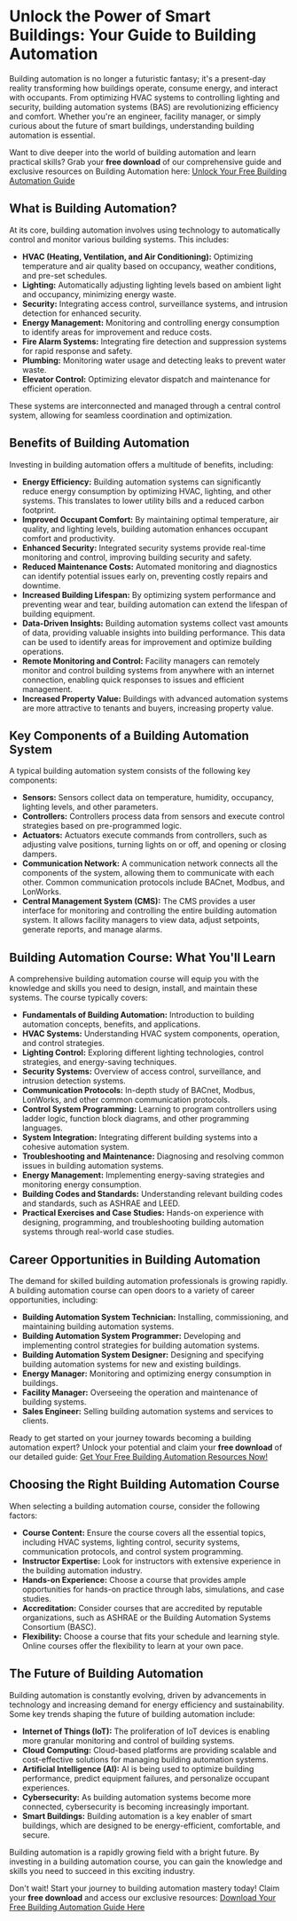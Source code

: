 # Unlock the Power of Smart Buildings: Your Guide to Building Automation

Building automation is no longer a futuristic fantasy; it's a present-day reality transforming how buildings operate, consume energy, and interact with occupants. From optimizing HVAC systems to controlling lighting and security, building automation systems (BAS) are revolutionizing efficiency and comfort. Whether you're an engineer, facility manager, or simply curious about the future of smart buildings, understanding building automation is essential.

Want to dive deeper into the world of building automation and learn practical skills? Grab your **free download** of our comprehensive guide and exclusive resources on Building Automation here: [Unlock Your Free Building Automation Guide](https://udemywork.com/building-automation)

## What is Building Automation?

At its core, building automation involves using technology to automatically control and monitor various building systems. This includes:

*   **HVAC (Heating, Ventilation, and Air Conditioning):** Optimizing temperature and air quality based on occupancy, weather conditions, and pre-set schedules.
*   **Lighting:** Automatically adjusting lighting levels based on ambient light and occupancy, minimizing energy waste.
*   **Security:** Integrating access control, surveillance systems, and intrusion detection for enhanced security.
*   **Energy Management:** Monitoring and controlling energy consumption to identify areas for improvement and reduce costs.
*   **Fire Alarm Systems:** Integrating fire detection and suppression systems for rapid response and safety.
*   **Plumbing:** Monitoring water usage and detecting leaks to prevent water waste.
*   **Elevator Control:** Optimizing elevator dispatch and maintenance for efficient operation.

These systems are interconnected and managed through a central control system, allowing for seamless coordination and optimization.

## Benefits of Building Automation

Investing in building automation offers a multitude of benefits, including:

*   **Energy Efficiency:** Building automation systems can significantly reduce energy consumption by optimizing HVAC, lighting, and other systems. This translates to lower utility bills and a reduced carbon footprint.
*   **Improved Occupant Comfort:** By maintaining optimal temperature, air quality, and lighting levels, building automation enhances occupant comfort and productivity.
*   **Enhanced Security:** Integrated security systems provide real-time monitoring and control, improving building security and safety.
*   **Reduced Maintenance Costs:** Automated monitoring and diagnostics can identify potential issues early on, preventing costly repairs and downtime.
*   **Increased Building Lifespan:** By optimizing system performance and preventing wear and tear, building automation can extend the lifespan of building equipment.
*   **Data-Driven Insights:** Building automation systems collect vast amounts of data, providing valuable insights into building performance. This data can be used to identify areas for improvement and optimize building operations.
*   **Remote Monitoring and Control:** Facility managers can remotely monitor and control building systems from anywhere with an internet connection, enabling quick responses to issues and efficient management.
*   **Increased Property Value:** Buildings with advanced automation systems are more attractive to tenants and buyers, increasing property value.

## Key Components of a Building Automation System

A typical building automation system consists of the following key components:

*   **Sensors:** Sensors collect data on temperature, humidity, occupancy, lighting levels, and other parameters.
*   **Controllers:** Controllers process data from sensors and execute control strategies based on pre-programmed logic.
*   **Actuators:** Actuators execute commands from controllers, such as adjusting valve positions, turning lights on or off, and opening or closing dampers.
*   **Communication Network:** A communication network connects all the components of the system, allowing them to communicate with each other. Common communication protocols include BACnet, Modbus, and LonWorks.
*   **Central Management System (CMS):** The CMS provides a user interface for monitoring and controlling the entire building automation system. It allows facility managers to view data, adjust setpoints, generate reports, and manage alarms.

## Building Automation Course: What You'll Learn

A comprehensive building automation course will equip you with the knowledge and skills you need to design, install, and maintain these systems. The course typically covers:

*   **Fundamentals of Building Automation:** Introduction to building automation concepts, benefits, and applications.
*   **HVAC Systems:** Understanding HVAC system components, operation, and control strategies.
*   **Lighting Control:** Exploring different lighting technologies, control strategies, and energy-saving techniques.
*   **Security Systems:** Overview of access control, surveillance, and intrusion detection systems.
*   **Communication Protocols:** In-depth study of BACnet, Modbus, LonWorks, and other common communication protocols.
*   **Control System Programming:** Learning to program controllers using ladder logic, function block diagrams, and other programming languages.
*   **System Integration:** Integrating different building systems into a cohesive automation system.
*   **Troubleshooting and Maintenance:** Diagnosing and resolving common issues in building automation systems.
*   **Energy Management:** Implementing energy-saving strategies and monitoring energy consumption.
*   **Building Codes and Standards:** Understanding relevant building codes and standards, such as ASHRAE and LEED.
*   **Practical Exercises and Case Studies:** Hands-on experience with designing, programming, and troubleshooting building automation systems through real-world case studies.

## Career Opportunities in Building Automation

The demand for skilled building automation professionals is growing rapidly. A building automation course can open doors to a variety of career opportunities, including:

*   **Building Automation System Technician:** Installing, commissioning, and maintaining building automation systems.
*   **Building Automation System Programmer:** Developing and implementing control strategies for building automation systems.
*   **Building Automation System Designer:** Designing and specifying building automation systems for new and existing buildings.
*   **Energy Manager:** Monitoring and optimizing energy consumption in buildings.
*   **Facility Manager:** Overseeing the operation and maintenance of building systems.
*   **Sales Engineer:** Selling building automation systems and services to clients.

Ready to get started on your journey towards becoming a building automation expert? Unlock your potential and claim your **free download** of our detailed guide: [Get Your Free Building Automation Resources Now!](https://udemywork.com/building-automation)

## Choosing the Right Building Automation Course

When selecting a building automation course, consider the following factors:

*   **Course Content:** Ensure the course covers all the essential topics, including HVAC systems, lighting control, security systems, communication protocols, and control system programming.
*   **Instructor Expertise:** Look for instructors with extensive experience in the building automation industry.
*   **Hands-on Experience:** Choose a course that provides ample opportunities for hands-on practice through labs, simulations, and case studies.
*   **Accreditation:** Consider courses that are accredited by reputable organizations, such as ASHRAE or the Building Automation Systems Consortium (BASC).
*   **Flexibility:** Choose a course that fits your schedule and learning style. Online courses offer the flexibility to learn at your own pace.

## The Future of Building Automation

Building automation is constantly evolving, driven by advancements in technology and increasing demand for energy efficiency and sustainability. Some key trends shaping the future of building automation include:

*   **Internet of Things (IoT):** The proliferation of IoT devices is enabling more granular monitoring and control of building systems.
*   **Cloud Computing:** Cloud-based platforms are providing scalable and cost-effective solutions for managing building automation systems.
*   **Artificial Intelligence (AI):** AI is being used to optimize building performance, predict equipment failures, and personalize occupant experiences.
*   **Cybersecurity:** As building automation systems become more connected, cybersecurity is becoming increasingly important.
*   **Smart Buildings:** Building automation is a key enabler of smart buildings, which are designed to be energy-efficient, comfortable, and secure.

Building automation is a rapidly growing field with a bright future. By investing in a building automation course, you can gain the knowledge and skills you need to succeed in this exciting industry.

Don't wait! Start your journey to building automation mastery today! Claim your **free download** and access our exclusive resources: [Download Your Free Building Automation Guide Here](https://udemywork.com/building-automation)
